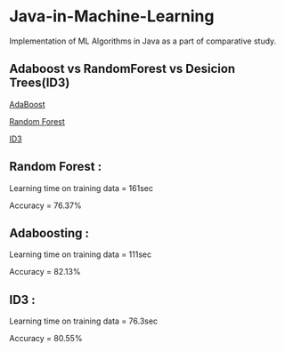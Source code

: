 # Java-in-Machine-Learning
Implementation of ML Algorithms in Java as a part of comparative study.
  
## Adaboost vs RandomForest vs Desicion Trees(ID3)
[AdaBoost](https://en.wikipedia.org/wiki/AdaBoost)

[Random Forest](https://en.wikipedia.org/wiki/Random_forest)
 
[ID3](https://en.wikipedia.org/wiki/ID3_algorithm)

## Random Forest :

Learning time on training data = 161sec

Accuracy = 76.37%

## Adaboosting :

Learning time on training data = 111sec

Accuracy = 82.13%

## ID3 :

Learning time on training data = 76.3sec

Accuracy = 80.55%

